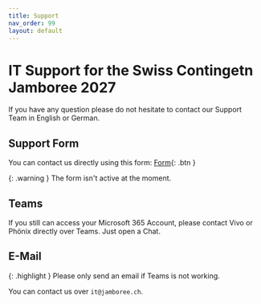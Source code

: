 ```yaml
---
title: Support
nav_order: 99
layout: default
---
```


# IT Support for the Swiss Contingetn Jamboree 2027

If you have any question please do not hesitate to contact our Support Team in English or German.

## Support Form
You can contact us directly using this form:
[Form](https://jamboree.ch/2027/contact/it){: .btn }

{: .warning } 
The form isn't active at the moment.

## Teams
If you still can access your Microsoft 365 Account, please contact Vivo or Ph&ouml;nix directly over Teams. Just open a Chat.

## E-Mail

{: .highlight } 
Please only send an email if Teams is not working.

You can contact us over `it@jamboree.ch`.